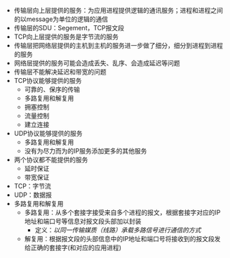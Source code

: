 * 传输层向上层提供的服务：为应用进程提供逻辑的通讯服务；进程和进程之间的以message为单位的逻辑的通信
* 传输层的SDU：Segement，TCP报文段
* TCP向上层提供的服务是字节流的服务
* 传输层把网络层提供的主机到主机的服务进一步做了细分，细分到进程到进程的服务
* 网络层提供的服务可能会造成丢失、乱序、会造成延迟等问题
* 传输层不能解决延迟和带宽的问题
* TCP协议能够提供的服务
  * 可靠的、保序的传输
  * 多路复用和解复用
  * 拥塞控制
  * 流量控制
  * 建立连接
* UDP协议能够提供的服务
  * 多路复用和解复用
  * 没有为尽力而为的IP服务添加更多的其他服务
* 两个协议都不能提供的服务
  * 延时保证
  * 带宽保证
* TCP：字节流
* UDP：数据报
* 多路复用和解复用
  * 多路复用：从多个套接字接受来自多个进程的报文，根据套接字对应的IP地址和端口号等信息对报文段头部加以封装
    * 定义：*以同一传输媒质（线路）承载多路信号进行通信的方式*
  * 解复用：根据报文段的头部信息中的IP地址和端口号将接收到的报文段发给正确的套接字(和对应的应用进程)
